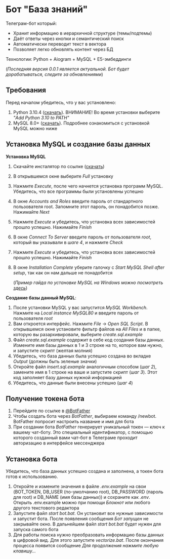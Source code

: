 # Бот "База знаний"
Телеграм-бот который:
- Хранит информацию в иерархичной структуре (темы/подтемы)
- Даёт ответы через кнопки и семантический поиск
- Автоматически переводит текст в вектора
- Позволяет легко обновлять контент через БД

Технологии: Python + Aiogram + MySQL + E5-эмбеддинги

(*Последняя версия 0.0.1 является актуальной. Бот будет дорабатываться, следите за обновлениями*)


## Требования

Перед началом убедитесь, что у вас установлено: 
   1. Python 3.10.4 ([скачать](https://www.python.org/downloads/release/python-3104/)). ВНИМАНИЕ! Во время установки выберите *"Add Python 3.10 to PATH"*
   2. MySQL 8.0+ ([скачать](https://dev.mysql.com/downloads/installer/)). Подробнее ознакомиться с установкой MySQL можно ниже



## Установка MySQL и создание базы данных

   **Установка MySQL**
   
   1. Скачайте инсталятор по ссылке ([скачать](https://dev.mysql.com/downloads/installer/))
   2. В открывшемся окне выберите *Full* установку
   3. Нажмите *Execute*, после чего начнется установка программ MySQL. Убедитесь, что все программы были установлены успешно
   4. В окне *Accounts and Roles* введите пароль от стандартного пользователя root. Запомните этот пароль, он понадобится позже. Нажимайте *Next*
   5. Нажмите *Execute* и убедитесь, что установка всех зависимостей прошло успешно. Нажимайте *Finish*
   6. В окне *Connect To Server* введите пароль от пользователя *root*, который вы указывали в *шаге 4*, и нажмите *Check*
   7. Нажмите *Execute* и убедитесь, что установка всех зависимостей прошло успешно. Нажимайте *Finish*
   8. В окне *Installation Complete* уберите галочку с *Start MySQL Shell after setup*, так как он нам дальше не понадобится

      (*Пример гайда по установке MySQL на Windows можно посмотреть [здесь](https://rutube.ru/video/9421738a71b7b57a12aaf711cb96fd94/)*)

   **Создание базы данный MySQL**:
   
   1. После установки MySQL у вас запустится *MySQL Workbench*. Нажмите на *Local instance MySQL80* и введите пароль от пользователя *root*
   2. Вам откроется интерфейс. Нажмите *File* -> *Open SQL Script*. В открывшемся окне установите фильтр файлов на *All Files* и в папке, которую вы разархивировали, выберите *create.sql.example*
   3. Файл *create.sql.example* содержит в себе код создания базы данных. Измените имя базы данных в 1 и 3 строке на то, которое вам нужно, и запустите скрипт (желтая молния)
   4. Убедитесь, что база данных была успешно создана во вкладке *Output* (должны быть зеленые значки)
   5. Откройте файл *insert.sql.example* аналогичным способом (*шаг 2*), замените имя в 1 строке на ваше и запустите скрипт (*шаг 3*). Этот код заполняет базу данных нужной информацией
   6. Убедитесь, что данные были внесены успешно (*шаг 4*)
   


## Получение токена бота

   1.  Перейдите по ссылке в [@BotFather](https://telegram.me/BotFather)
   2.  Чтобы создать бота через *BotFather*, выбираем команду /newbot. BotFather попросит настроить название и имя для бота
   3.  При создании бота *BotFather* генерирует уникальный токен — ключ к вашему чат-боту. Это специальный идентификатор, с помощью которого созданный вами чат-бот в Телеграме проходит авторизацию в интерфейсе мессенджера



## Установка бота

Убедитесь, что база данных успешно создана и заполнена, а токен бота готов к использованию.

   1.	 Откройте и измените значения в файле *.env.example* на свои (BOT_TOKEN, DB_USER (по-умолчанию root), DB_PASSWORD (пароль для root) и DB_NAME (имя базы данных)) и сохраните как *.env*. Открыть .env.example можно при помощи *Блокнот* или любого другого текстового редактора
   2.	 Запустите файл *start bot.bat*. Он установит все нужные зависимости и запустит бота. После появления сообщения *Бот запущен* не закрывайте окно. В дальнейшем файл *start bot.bat* будет нужен для запуска самого бота
   3.	 Для работы поиска нужно преобразовать информацию базы данных в цифровой вид. Для этого запустите *vectorize.bat*. После окончания процесса появится сообщение *Для продолжения нажмите любую клавишу...*
